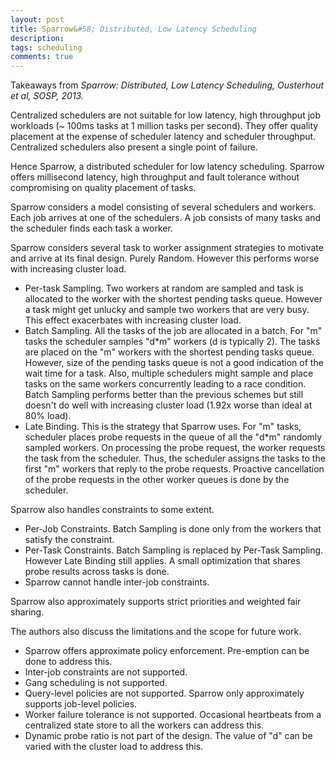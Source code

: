 ```yaml
---
layout: post
title: Sparrow&#58; Distributed, Low Latency Scheduling
description:
tags: scheduling
comments: true
---
```


Takeaways from *Sparrow: Distributed, Low Latency Scheduling, Ousterhout et al, SOSP, 2013.*

Centralized schedulers are not suitable for low latency, high throughput job workloads (~ 100ms tasks at 1 million tasks per second). They offer quality placement at the expense of scheduler latency and scheduler throughput. Centralized schedulers also present a single point of failure.  

Hence Sparrow, a distributed scheduler for low latency scheduling. Sparrow offers millisecond latency, high throughput and fault tolerance without compromising on quality placement of tasks.  

Sparrow considers a model consisting of several schedulers and workers. Each job arrives at one of the schedulers. A job consists of many tasks and the scheduler finds each task a worker. 

Sparrow considers several task to worker assignment strategies to motivate and arrive at its final design.
Purely Random. However this performs worse with increasing cluster load.  

- Per-task Sampling. Two workers at random are sampled and task is allocated to the worker with the shortest pending tasks queue. However a task might get unlucky and sample two workers that are very busy. This effect exacerbates with increasing cluster load.
- Batch Sampling. All the tasks of the job are allocated in a batch. For "m" tasks the scheduler samples "d*m" workers (d is typically 2). The tasks are placed on the "m" workers with the shortest pending tasks queue. However, size of the pending tasks queue is not a good indication of the wait time for a task. Also, multiple schedulers might sample and place tasks on the same workers concurrently leading to a race condition. Batch Sampling performs better than the previous schemes but still doesn't do well with increasing cluster load (1.92x worse than ideal at 80% load).
- Late Binding. This is the strategy that Sparrow uses. For "m" tasks, scheduler places probe requests in the queue of all the "d*m" randomly sampled workers. On processing the probe request, the worker requests the task from the scheduler. Thus, the scheduler assigns the tasks to the first "m" workers that reply to the probe requests. Proactive cancellation of the probe requests in the other worker queues is done by the scheduler.  

Sparrow also handles constraints to some extent.  

- Per-Job Constraints. Batch Sampling is done only from the workers that satisfy the constraint.
- Per-Task Constraints. Batch Sampling is replaced by Per-Task Sampling. However Late Binding still applies. A small optimization that shares probe results across tasks is done.
- Sparrow cannot handle inter-job constraints.

Sparrow also approximately supports strict priorities and weighted fair sharing.

The authors also discuss the limitations and the scope for future work.

- Sparrow offers approximate policy enforcement. Pre-emption can be done to address this.
- Inter-job constraints are not supported.
- Gang scheduling is not supported.
- Query-level policies are not supported. Sparrow only approximately supports job-level policies.
- Worker failure tolerance is not supported. Occasional heartbeats from a centralized state store to all the workers can address this.
- Dynamic probe ratio is not part of the design. The value of "d" can be varied with the cluster load to address this.
